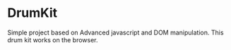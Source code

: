 # DrumKit
Simple project based on Advanced javascript and DOM manipulation. This drum kit works on the browser.
